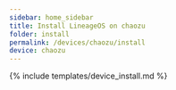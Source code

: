 ```yaml
---
sidebar: home_sidebar
title: Install LineageOS on chaozu
folder: install
permalink: /devices/chaozu/install
device: chaozu
---
```

{% include templates/device_install.md %}
